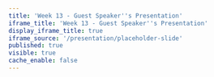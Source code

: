 ```yaml
---
title: 'Week 13 - Guest Speaker''s Presentation'
iframe_title: 'Week 13 - Guest Speaker''s Presentation'
display_iframe_title: true
iframe_source: '/presentation/placeholder-slide'
published: true
visible: true
cache_enable: false
---
```


